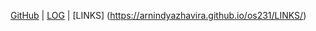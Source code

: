 [GitHub](https://github.com/arnindyazhavira/os231) | [LOG](https://raw.githubusercontent.com/arnindyazhavira/os231/master/TXT/mylog.txt) | [LINKS] (https://arnindyazhavira.github.io/os231/LINKS/)
